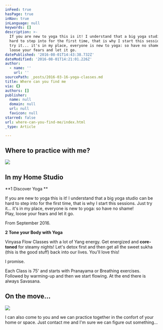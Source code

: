 ```yaml
---
inFeed: true
hasPage: true
inNav: true
inLanguage: null
keywords: []
description: >-
  If you are new to yoga this is it! I understand that a big yoga studio can be
  hard to step into for the first time, that is why I start this sessions. Just
  try it... it's in my place, everyone is new to yoga: so have no shame!  Play,
  loose your fears and let it go.  
datePublished: '2016-08-01T14:43:38.732Z'
dateModified: '2016-08-01T14:21:01.226Z'
author:
  - name: ''
    url: ''
sourcePath: _posts/2016-03-16-yoga-classes.md
title: Where can you find me
via: {}
authors: []
publisher:
  name: null
  domain: null
  url: null
  favicon: null
starred: false
url: where-can-you-find-me/index.html
_type: Article

---
```

## Where to practice with me?
![](https://s3-us-west-2.amazonaws.com/the-grid-img/p/bd029d29ce0c43eb674d36bb78494af4a5dd7c53.jpg)

## In my Home Studio

**1 Discover Yoga **

If you are new to yoga this is it! I understand that a big yoga studio can be hard to step into for the first time, that is why I start this sessions. Just try it... it's in my place, everyone is new to yoga: so have no shame!   
Play, loose your fears and let it go. 

From September 2016\. 

**2 Tone your Body with Yoga**

Vinyasa Flow Classes with a lot of Yang energy. Get energized and **core-toned** for steamy nights! Let's detox first and then get all the sweet sukha (this is the good stuff) back into our lives. You'll love this!

I promise.

Each Class is 75' and starts with Pranayama or Breathing exercises. Followed by warming-up and then we start flowing. At the end there is always Savasana.

## On the move...
![](https://imgflo.herokuapp.com/graph/vahj1ThiexotieMo/d24f794062fcb271ddd950c06d6e6d8f/passthrough.jpg?height=501&input=https%3A%2F%2Fs3-us-west-2.amazonaws.com%2Fthe-grid-img%2Fp%2F967f1c46f29ad82b6557bc343d37f8c759ca6478.jpg&width=750)

I can also come to you and we can practice together in the confort of your home or space. Just contact me and I'm sure we can figure out something...